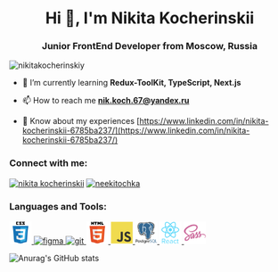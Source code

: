 <h1 align="center">Hi 👋, I'm Nikita Kocherinskii</h1>
<h3 align="center">Junior FrontEnd Developer from Moscow, Russia</h3>

<p align="left"> <img src="https://komarev.com/ghpvc/?username=nikitakocherinskiy&label=Profile%20views&color=0e75b6&style=flat" alt="nikitakocherinskiy" /> </p>

- 🌱 I’m currently learning **Redux-ToolKit, TypeScript, Next.js**

- 📫 How to reach me **nik.koch.67@yandex.ru**

- 📄 Know about my experiences [https://www.linkedin.com/in/nikita-kocherinskii-6785ba237/](https://www.linkedin.com/in/nikita-kocherinskii-6785ba237/)

<h3 align="left">Connect with me:</h3>
  <p align="left">
    <a href="https://linkedin.com/in/nikita kocherinskii" target="blank"><img align="center" src="https://raw.githubusercontent.com/rahuldkjain/github-profile-readme-generator/master/src/images/icons/Social/linked-in-alt.svg" alt="nikita kocherinskii" height="30" width="40" /></a>
    <a href="https://www.leetcode.com/neekitochka" target="blank"><img align="center" src="https://raw.githubusercontent.com/rahuldkjain/github-profile-readme-generator/master/src/images/icons/Social/leet-code.svg" alt="neekitochka" height="30" width="40" /></a>
  </p>

<h3 align="left">Languages and Tools:</h3>
<p align="left"> <a href="https://www.w3schools.com/css/" target="_blank" rel="noreferrer"> <img src="https://raw.githubusercontent.com/devicons/devicon/master/icons/css3/css3-original-wordmark.svg" alt="css3" width="40" height="40"/> </a> <a href="https://www.figma.com/" target="_blank" rel="noreferrer"> <img src="https://www.vectorlogo.zone/logos/figma/figma-icon.svg" alt="figma" width="40" height="40"/> </a> <a href="https://git-scm.com/" target="_blank" rel="noreferrer"> <img src="https://www.vectorlogo.zone/logos/git-scm/git-scm-icon.svg" alt="git" width="40" height="40"/> </a> <a href="https://www.w3.org/html/" target="_blank" rel="noreferrer"> <img src="https://raw.githubusercontent.com/devicons/devicon/master/icons/html5/html5-original-wordmark.svg" alt="html5" width="40" height="40"/> </a> <a href="https://developer.mozilla.org/en-US/docs/Web/JavaScript" target="_blank" rel="noreferrer"> <img src="https://raw.githubusercontent.com/devicons/devicon/master/icons/javascript/javascript-original.svg" alt="javascript" width="40" height="40"/> </a> <a href="https://www.postgresql.org" target="_blank" rel="noreferrer"> <img src="https://raw.githubusercontent.com/devicons/devicon/master/icons/postgresql/postgresql-original-wordmark.svg" alt="postgresql" width="40" height="40"/> </a> <a href="https://reactjs.org/" target="_blank" rel="noreferrer"> <img src="https://raw.githubusercontent.com/devicons/devicon/master/icons/react/react-original-wordmark.svg" alt="react" width="40" height="40"/> </a> <a href="https://sass-lang.com" target="_blank" rel="noreferrer"> <img src="https://raw.githubusercontent.com/devicons/devicon/master/icons/sass/sass-original.svg" alt="sass" width="40" height="40"/> </a> </p>

![Anurag's GitHub stats](https://github-readme-stats.vercel.app/api?username=nikitakocherinskiy&show_icons=true&theme=synthwave)
